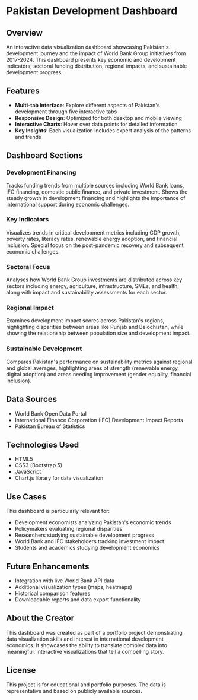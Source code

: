 # Pakistan Development Dashboard

## Overview
An interactive data visualization dashboard showcasing Pakistan's development journey and the impact of World Bank Group initiatives from 2017-2024. This dashboard presents key economic and development indicators, sectoral funding distribution, regional impacts, and sustainable development progress.

## Features
- **Multi-tab Interface**: Explore different aspects of Pakistan's development through five interactive tabs
- **Responsive Design**: Optimized for both desktop and mobile viewing
- **Interactive Charts**: Hover over data points for detailed information
- **Key Insights**: Each visualization includes expert analysis of the patterns and trends

## Dashboard Sections

### Development Financing
Tracks funding trends from multiple sources including World Bank loans, IFC financing, domestic public finance, and private investment. Shows the steady growth in development financing and highlights the importance of international support during economic challenges.

### Key Indicators
Visualizes trends in critical development metrics including GDP growth, poverty rates, literacy rates, renewable energy adoption, and financial inclusion. Special focus on the post-pandemic recovery and subsequent economic challenges.

### Sectoral Focus
Analyses how World Bank Group investments are distributed across key sectors including energy, agriculture, infrastructure, SMEs, and health, along with impact and sustainability assessments for each sector.

### Regional Impact
Examines development impact scores across Pakistan's regions, highlighting disparities between areas like Punjab and Balochistan, while showing the relationship between population size and development impact.

### Sustainable Development
Compares Pakistan's performance on sustainability metrics against regional and global averages, highlighting areas of strength (renewable energy, digital adoption) and areas needing improvement (gender equality, financial inclusion).

## Data Sources
- World Bank Open Data Portal
- International Finance Corporation (IFC) Development Impact Reports
- Pakistan Bureau of Statistics

## Technologies Used
- HTML5
- CSS3 (Bootstrap 5)
- JavaScript
- Chart.js library for data visualization

## Use Cases
This dashboard is particularly relevant for:
- Development economists analyzing Pakistan's economic trends
- Policymakers evaluating regional disparities
- Researchers studying sustainable development progress
- World Bank and IFC stakeholders tracking investment impact
- Students and academics studying development economics

## Future Enhancements
- Integration with live World Bank API data
- Additional visualization types (maps, heatmaps)
- Historical comparison features
- Downloadable reports and data export functionality

## About the Creator
This dashboard was created as part of a portfolio project demonstrating data visualization skills and interest in international development economics. It showcases the ability to translate complex data into meaningful, interactive visualizations that tell a compelling story.

## License
This project is for educational and portfolio purposes. The data is representative and based on publicly available sources.

